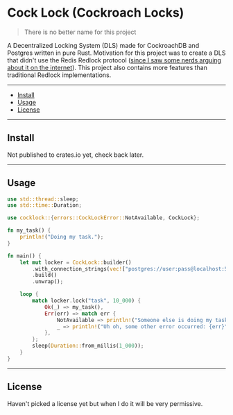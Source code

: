 # Cock Lock (Cockroach Locks)

> There is no better name for this project

A Decentralized Locking System (DLS) made for CockroachDB and Postgres written in pure Rust. Motivation for this project was to create a DLS that didn't use the Redis Redlock protocol ([since I saw some nerds arguing about it on the internet](https://news.ycombinator.com/item?id=11065933)). This project also contains more features than traditional Redlock implementations.

<hr />

- [Install](#Install)
- [Usage](#Usage)
- [License](#License)

<hr />

## Install

Not published to crates.io yet, check back later.

<hr />

## Usage

```rs
use std::thread::sleep;
use std::time::Duration;

use cocklock::{errors::CockLockError::NotAvailable, CockLock};

fn my_task() {
    println!("Doing my task.");
}

fn main() {
    let mut locker = CockLock::builder()
        .with_connection_strings(vec!["postgres://user:pass@localhost:5432/db"])
        .build()
        .unwrap();

    loop {
        match locker.lock("task", 10_000) {
            Ok(_) => my_task(),
            Err(err) => match err {
                NotAvailable => println!("Someone else is doing my task!"),
                _ => println!("Uh oh, some other error occurred: {err}")
            },
        };
        sleep(Duration::from_millis(1_000));
    }
}
```

<hr />

## License

Haven't picked a license yet but when I do it will be very permissive.
